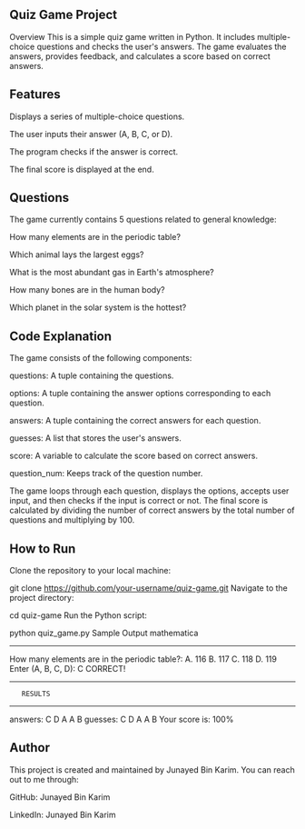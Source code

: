 ## Quiz Game Project
Overview
This is a simple quiz game written in Python. It includes multiple-choice questions and checks the user's answers. The game evaluates the answers, provides feedback, and calculates a score based on correct answers.

## Features
Displays a series of multiple-choice questions.

The user inputs their answer (A, B, C, or D).

The program checks if the answer is correct.

The final score is displayed at the end.

## Questions
The game currently contains 5 questions related to general knowledge:

How many elements are in the periodic table?

Which animal lays the largest eggs?

What is the most abundant gas in Earth's atmosphere?

How many bones are in the human body?

Which planet in the solar system is the hottest?

## Code Explanation
The game consists of the following components:

questions: A tuple containing the questions.

options: A tuple containing the answer options corresponding to each question.

answers: A tuple containing the correct answers for each question.

guesses: A list that stores the user's answers.

score: A variable to calculate the score based on correct answers.

question_num: Keeps track of the question number.

The game loops through each question, displays the options, accepts user input, and then checks if the input is correct or not. The final score is calculated by dividing the number of correct answers by the total number of questions and multiplying by 100.

## How to Run
Clone the repository to your local machine:


git clone https://github.com/your-username/quiz-game.git
Navigate to the project directory:


cd quiz-game
Run the Python script:


python quiz_game.py
Sample Output
mathematica

----------------------
How many elements are in the periodic table?:
A. 116
B. 117
C. 118
D. 119
Enter (A, B, C, D): C
CORRECT!

----------------------
       RESULTS        
----------------------
answers: C D A A B 
guesses: C D A A B 
Your score is: 100%


## Author
This project is created and maintained by Junayed Bin Karim. You can reach out to me through:

GitHub: Junayed Bin Karim

LinkedIn: Junayed Bin Karim
